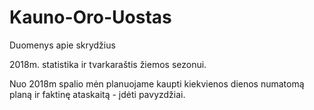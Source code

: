 # Kauno-Oro-Uostas
Duomenys apie skrydžius

2018m. statistika ir tvarkaraštis žiemos sezonui.

Nuo 2018m spalio mėn planuojame kaupti kiekvienos dienos numatomą planą ir faktinę ataskaitą - įdėti pavyzdžiai. 
